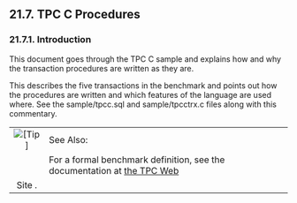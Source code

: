 <div>

<div>

<div>

<div>

## 21.7. TPC C Procedures

</div>

</div>

</div>

<div>

<div>

<div>

<div>

### 21.7.1. Introduction

</div>

</div>

</div>

This document goes through the TPC C sample and explains how and why the
transaction procedures are written as they are.

This describes the five transactions in the benchmark and points out how
the procedures are written and which features of the language are used
where. See the sample/tpcc.sql and sample/tpcctrx.c files along with
this commentary.

<div>

|                            |                                                                                                                                   |
|:--------------------------:|:----------------------------------------------------------------------------------------------------------------------------------|
| ![\[Tip\]](images/tip.png) | See Also:                                                                                                                         |
|                            | For a formal benchmark definition, see the documentation at <a href="http://www.tpc.org/" class="ulink" target="_top">the TPC Web 
                              Site</a> .                                                                                                                         |

</div>

</div>

</div>
